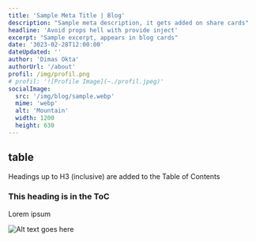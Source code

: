 ```yaml
---
title: 'Sample Meta Title | Blog'
description: "Sample meta description, it gets added on share cards"
headline: 'Avoid props hell with provide inject'
excerpt: "Sample excerpt, appears in blog cards"
date: '3023-02-28T12:00:00'
dateUpdated: ''
author: 'Dimas Okta'
authorUrl: '/about'
profil: /img/profil.png
# profil: '![Profile Image](~./profil.jpeg)'
socialImage:
  src: '/img/blog/sample.webp'
  mime: 'webp'
  alt: 'Mountain'
  width: 1200
  height: 630
---
```


## table

Headings up to H3 (inclusive) are added to the Table of Contents

### This heading is in the ToC

Lorem ipsum


![Alt text goes here](/profil.jpeg)